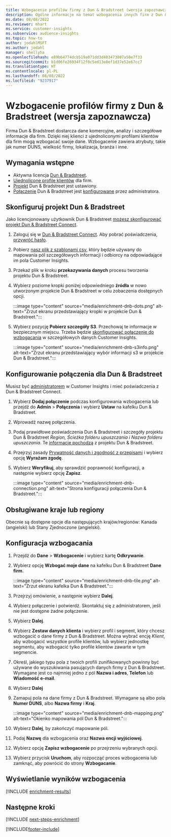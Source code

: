 ```yaml
---
title: Wzbogacenie profilów firmy z Dun & Bradstreet (wersja zapoznawcza)
description: Ogólne informacje na temat wzbogacenia innych firm z Dun & Bradstreet.
ms.date: 08/08/2022
ms.reviewer: mhart
ms.service: customer-insights
ms.subservice: audience-insights
ms.topic: how-to
author: jodahlMSFT
ms.author: jodahl
manager: shellyha
ms.openlocfilehash: e89b64774dcb519a071dd3d403473807a50e7f33
ms.sourcegitcommit: b1d06fe26934f12f0c5ed13e8ef1d37e52e67cc7
ms.translationtype: HT
ms.contentlocale: pl-PL
ms.lasthandoff: 08/08/2022
ms.locfileid: "9237917"
---
```

# <a name="enrich-company-profiles-with-dun--bradstreet-preview"></a>Wzbogacenie profilów firmy z Dun & Bradstreet (wersja zapoznawcza)

Firma Dun & Bradstreet dostarcza dane komercyjne, analizy i szczegółowe informacje dla firm. Dzięki niej klienci z ujednoliconymi profilami klientów dla firm mogą wzbogacać swoje dane. Wzbogacenie zawiera atrybuty, takie jak numer DUNS, wielkość firmy, lokalizacja, branża i inne.

## <a name="prerequisites"></a>Wymagania wstępne

- Aktywna licencja [Dun & Bradstreet](https://www.dnb.com/marketing/media/give-your-data-a-boost.html?source=microsoft_audience_insights).
- [Ujednolicone profile klientów](customer-profiles.md) dla firm.
- [Projekt](#set-up-your-dun--bradstreet-project) Dun & Bradstreet jest ustawiony.
- [Połączenie](connections.md) Dun & Bradstreet jest [konfigurowane](#configure-a-connection-for-dun--bradstreet) przez administratora.

## <a name="set-up-your-dun--bradstreet-project"></a>Skonfiguruj projekt Dun & Bradstreet

Jako licencjonowany użytkownik Dun & Bradstreet [możesz skonfigurować projekt Dun & Bradstreet Connect](https://connect.dnb.com?lead_source=microsoft_audienceinsights).

1. Zaloguj się w [Dun & Bradstreet Connect](https://connect.dnb.com?lead_source=microsoft_audienceinsights). Aby pobrać poświadczenia, [przywróć hasło](https://sso.dnb.com/signin/forgot-password?lead_source=microsoft_audienceinsights).

1. Pobierz [nasz plik z szablonami csv](https://c360devenrichment.blob.core.windows.net/mapping/DnBCIdatamapping.csv), który będzie używany do mapowania pól szczegółowych informacji i odbiorcy na odpowiadające im pola Customer Insights.

1. Przekaż plik w kroku **przekazywania danych** procesu tworzenia projektu Dun & Bradstreet.

1. Wybierz poziome kropki poniżej odpowiedniego **źródła** w nowo utworzonym projekcie Dun & Bradstreet w celu zobaczenia dostępnych opcji.

   :::image type="content" source="media/enrichment-dnb-dots.png" alt-text="Zrzut ekranu przedstawiający kropki w projekcie Dun & Bradstreet.":::

1. Wybierz pozycję **Pobierz szczegóły S3**. Przechowaj te informacje w bezpiecznym miejscu. Trzeba będzie [skonfigurować połączenie do wzbogacania](#configure-a-connection-for-dun--bradstreet) w szczegółowych danych Customer Insights.

   :::image type="content" source="media/enrichment-dnb-s3info.png" alt-text="Zrzut ekranu przedstawiający wybór informacji s3 w projekcie Dun & Bradstreet.":::

## <a name="configure-a-connection-for-dun--bradstreet"></a>Konfigurowanie połączenia dla Dun & Bradstreet

Musisz być [administratorem](permissions.md#admin) w Customer Insights i mieć poświadczenia z Dun & Bradstreet Connect.

1. Wybierz **Dodaj połączenie** podczas konfigurowania wzbogacenia lub przejdź do **Admin** > **Połączenia** i wybierz **Ustaw** na kafelku Dun & Bradstreet.

1. Wprowadź nazwę połączenia.

1. Podaj prawidłowe poświadczenia Dun & Bradstreet i szczegóły projektu Dun & Bradstreet *Region, Ścieżka folderu upuszczania i Nazwa folderu upuszczania*. Te [informacje pochodzą](#set-up-your-dun--bradstreet-project) z projektu Dun & Bradstreet.

1. Przejrzyj zasady [Prywatność danych i zgodność z przepisami](connections.md#data-privacy-and-compliance) i wybierz opcję **Wyrażam zgodę**.

1. Wybierz **Weryfikuj**, aby sprawdzić poprawność konfiguracji, a następnie wybierz opcję **Zapisz**.

   :::image type="content" source="media/enrichment-dnb-connection.png" alt-text="Strona konfiguracji połączenia Dun & Bradstreet.":::

## <a name="supported-countries-or-regions"></a>Obsługiwane kraje lub regiony

Obecnie są dostępne opcje dla następujących krajów/regionów: Kanada (angielski) lub Stany Zjednoczone (angielski).

## <a name="configure-the-enrichment"></a>Konfiguracja wzbogacania

1. Przejdź do **Dane** > **Wzbogacenie** i wybierz kartę **Odkrywanie**.

1. Wybierz opcję **Wzbogać moje dane** na kafelku Dun & Bradstreet **Dane firm**.

   :::image type="content" source="media/enrichment-dnb-tile.png" alt-text="Zrzut ekranu kafelka Dun & Bradstreet.":::

1. Przejrzyj omówienie, a następnie wybierz **Dalej**.

1. Wybierz połączenie i potwierdź. Skontaktuj się z administratorem, jeśli nie jest dostępne żadne połączenie.

1. Wybierz **Dalej**.

1. Wybierz **Zestaw danych klienta** i wybierz profil i segment, który chcesz wzbogacić o dane firmy z Dun & Bradstreet. Można wybrać encję *Klient*, aby wzbogacić wszystkie profile klientów, lub wybierz jednostkę segmentu, aby wzbogacić tylko profile klientów zawarte w tym segmencie.

1. Określ, jakiego typu pola z twoich profili zunifikowanych powinny być używane do wyszukiwania pasujących danych firmy z Dun & Bradstreet. Wymagane jest co najmniej jedno z pól **Nazwa i adres**, **Telefon** lub **Wiadomość e-mail**.

1. Wybierz **Dalej**

1. Zamapuj pola na dane firmy z Dun & Bradstreet. Wymagane są albo pola **Numer DUNS**, albo **Nazwa firmy** i **Kraj**.

      :::image type="content" source="media/enrichment-dnb-mapping.png" alt-text="Okienko mapowania pól Dun & Bradstreet.":::

1. Wybierz **Dalej**, by zakończyć mapowanie pól.

1. Podaj **Nazwę** dla wzbogacenia oraz **Nazwa encji wyjściowej**.

1. Wybierz opcję **Zapisz wzbogacenie** po przejrzeniu wybranych opcji.

1. Wybierz przycisk **Uruchom**, aby rozpocząć proces wzbogacenia lub zamknąć, aby powrócić do strony **Wzbogacanie**.

## <a name="view-enrichment-results"></a>Wyświetlanie wyników wzbogacenia

[!INCLUDE [enrichment-results](includes/enrichment-results.md)]

## <a name="next-steps"></a>Następne kroki

[!INCLUDE [next-steps-enrichment](includes/next-steps-enrichment.md)]

[!INCLUDE[footer-include](includes/footer-banner.md)]
